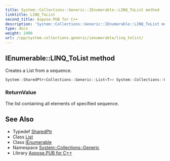 ```yaml
---
title: System::Collections::Generic::IEnumerable::LINQ_ToList method
linktitle: LINQ_ToList
second_title: Aspose.PUB for C++
description: 'System::Collections::Generic::IEnumerable::LINQ_ToList method. Creates a List<T> from a sequence in C++.'
type: docs
weight: 2400
url: /cpp/system.collections.generic/ienumerable/linq_tolist/
---
```

## IEnumerable::LINQ_ToList method


Creates a List<T> from a sequence.

```cpp
System::SharedPtr<Collections::Generic::List<T>> System::Collections::Generic::IEnumerable<T>::LINQ_ToList()
```


### ReturnValue

The list containing all elements of specified sequence.

## See Also

* Typedef [SharedPtr](../../../system/sharedptr/)
* Class [List](../../list/)
* Class [IEnumerable](../)
* Namespace [System::Collections::Generic](../../)
* Library [Aspose.PUB for C++](../../../)
